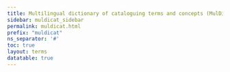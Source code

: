 ```yaml
---
title: Multilingual dictionary of cataloguing terms and concepts (MulDiCat)
sidebar: muldicat_sidebar
permalink: muldicat.html
prefix: "muldicat"
ns_separator: '#'
toc: true
layout: terms
datatable: true
---
```

